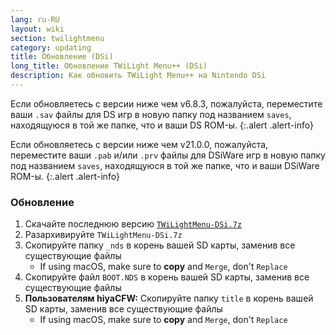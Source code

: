 ```yaml
---
lang: ru-RU
layout: wiki
section: twilightmenu
category: updating
title: Обновление (DSi)
long_title: Обновление TWiLight Menu++ (DSi)
description: Как обновить TWiLight Menu++ на Nintendo DSi
---
```


Если обновляетесь с версии ниже чем v6.8.3, пожалуйста, переместите ваши `.sav` файлы для DS игр в новую папку под названием `saves`, находящуюся в той же папке, что и ваши DS ROM-ы.
{:.alert .alert-info}

Если обновляетесь с версии ниже чем v21.0.0, пожалуйста, переместите ваши `.pab` и/или `.prv` файлы для DSiWare игр в новую папку под названием `saves`, находящуюся в той же папке, что и ваши DSiWare ROM-ы.
{:.alert .alert-info}

### Обновление
1. Скачайте последнюю версию [`TWiLightMenu-DSi.7z`](https://github.com/DS-Homebrew/TWiLightMenu/releases/latest/download/TWiLightMenu-DSi.7z)
1. Разархивируйте `TWiLightMenu-DSi.7z`
1. Скопируйте папку `_nds` в корень вашей SD карты, заменив все существующие файлы
   - If using macOS, make sure to **copy** and `Merge`, don't `Replace`
1. Скопируйте файл `BOOT.NDS` в корень вашей SD карты, заменив все существующие файлы
1. **Пользователям hiyaCFW:** Скопируйте папку `title` в корень вашей SD карты, заменив все существующие файлы
   - If using macOS, make sure to **copy** and `Merge`, don't `Replace`
